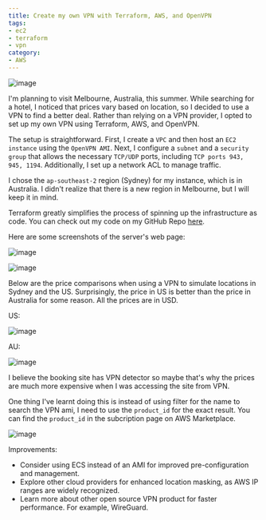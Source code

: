 ```yaml
---
title: Create my own VPN with Terraform, AWS, and OpenVPN
tags:
- ec2
- terraform
- vpn
category:
- AWS
---
```

![image](https://s3.us-east-1.amazonaws.com/blog.khoah.net/media/vpn-blog/vpn.jpg)

I'm planning to visit Melbourne, Australia, this summer. While searching for a hotel, I noticed that prices vary based on location, so I decided to use a VPN to find a better deal. Rather than relying on a VPN provider, I opted to set up my own VPN using Terraform, AWS, and OpenVPN.

The setup is straightforward. First, I create a `VPC` and then host an `EC2 instance` using the `OpenVPN AMI`. Next, I configure a `subnet` and a `security group` that allows the necessary `TCP/UDP` ports, including `TCP ports 943, 945, 1194`. Additionally, I set up a network ACL to manage traffic.

I chose the `ap-southeast-2` region (Sydney) for my instance, which is in Australia. I didn't realize that there is a new region in Melbourne, but I will keep it in mind.

Terraform greatly simplifies the process of spinning up the infrastructure as code. You can check out my code on my GitHub Repo [here](https://github.com/ehoang0106/vpn).

Here are some screenshots of the server's web page:

![image](https://s3.us-east-1.amazonaws.com/blog.khoah.net/media/vpn-blog/vpn-3.jpg)

![image](https://s3.us-east-1.amazonaws.com/blog.khoah.net/media/vpn-blog/vpn-4.jpg)


Below are the price comparisons when using a VPN to simulate locations in Sydney and the US.
Surprisingly, the price in US is better than the price in Australia for some reason. All the prices are in USD.

US:

![image](https://s3.us-east-1.amazonaws.com/blog.khoah.net/media/vpn-blog/bk-au2-1.png)

AU: 

![image](https://s3.us-east-1.amazonaws.com/blog.khoah.net/media/vpn-blog/bk-us1-1.png)

I believe the booking site has VPN detector so maybe that's why the prices are much more expensive when I was accessing the site from VPN.

One thing I've learnt doing this is instead of using filter for the name to search the VPN ami, I need to use the `product_id` for the exact result. You can find the `product_id` in the subcription page on AWS Marketplace.

![image](https://s3.us-east-1.amazonaws.com/blog.khoah.net/media/vpn-blog/product_id.png)

Improvements:

- Consider using ECS instead of an AMI for improved pre-configuration and management.
- Explore other cloud providers for enhanced location masking, as AWS IP ranges are widely recognized.
- Learn more about other open source VPN product for faster performance. For example, WireGuard.